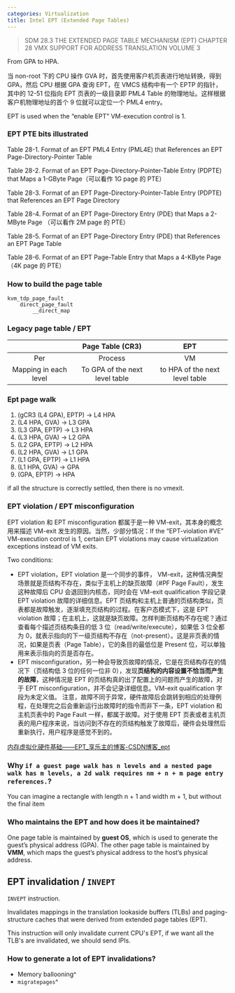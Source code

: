 ```yaml
---
categories: Virtualization
title: Intel EPT (Extended Page Tables)
---
```


>SDM 28.3 THE EXTENDED PAGE TABLE MECHANISM (EPT)
>CHAPTER 28 VMX SUPPORT FOR ADDRESS TRANSLATION
  VOLUME 3

From GPA to HPA.

当 non-root 下的 CPU 操作 GVA 时，首先使用客户机页表进行地址转换，得到 GPA，然后 CPU 根据 GPA 查询 EPT，在 VMCS 结构中有一个 EPTP 的指针，其中的 12-51 位指向 EPT 页表的一级目录即 PML4 Table 的物理地址。这样根据客户机物理地址的首个 9 位就可以定位一个 PML4 entry。

EPT is used when the “enable EPT” VM-execution control is 1.

### EPT PTE bits illustrated

Table 28-1. Format of an EPT PML4 Entry (PML4E) that References an EPT Page-Directory-Pointer Table

Table 28-2. Format of an EPT Page-Directory-Pointer-Table Entry (PDPTE) that Maps a 1-GByte Page（可以看作 1G page 的 PTE）

Table 28-3. Format of an EPT Page-Directory-Pointer-Table Entry (PDPTE) that References an EPT Page Directory

Table 28-4. Format of an EPT Page-Directory Entry (PDE) that Maps a 2-MByte Page （可以看作 2M page 的 PTE）

Table 28-5. Format of an EPT Page-Directory Entry (PDE) that References an EPT Page Table

Table 28-6. Format of an EPT Page-Table Entry that Maps a 4-KByte Page（4K page 的 PTE）

### How to build the page table

```
kvm_tdp_page_fault
    direct_page_fault
        __direct_map
```

### Legacy page table / EPT

|                       |        Page Table (CR3)        |              EPT               |
|:---------------------:|:------------------------------:|:------------------------------:|
|          Per          |            Process             |               VM               |
| Mapping in each level | To GPA of the next level table | to HPA of the next level table |

### Ept page walk

1. (gCR3 (L4 GPA), EPTP) -> L4 HPA
2. (L4 HPA, GVA) -> L3 GPA
3. (L3 GPA, EPTP) -> L3 HPA
4. (L3 HPA, GVA) -> L2 GPA
5. (L2 GPA, EPTP) -> L2 HPA
6. (L2 HPA, GVA) -> L1 GPA
7. (L1 GPA, EPTP) -> L1 HPA
8. (L1 HPA, GVA) -> GPA
9. (GPA, EPTP) -> HPA

if all the structure is correctly settled, then there is no vmexit.

### EPT violation / EPT misconfiguration

EPT violation 和 EPT misconfiguration 都属于是一种 VM-exit，其本身的概念用来描述 VM-exit 发生的原因。当然，少部分情况：If the “EPT-violation \#VE” VM-execution control is 1, certain EPT violations may cause virtualization exceptions instead of VM exits.

Two conditions:

- EPT violation，EPT violation 是一个同步的事件， VM-exit，这种情况典型场景就是页结构不存在，类似于主机上的缺页故障（#PF Page Fault），发生这种故障后 CPU 会退回到内核态，同时会在 VM-exit qualification 字段记录 EPT violation 故障的详细信息。EPT 页结构和主机上普通的页结构类似，页表都是故障触发，逐渐填充页结构的过程。在客户态模式下，这是 EPT violation 故障；在主机上，这就是缺页故障。怎样判断页结构不存在呢？通过查看每个描述页结构条目的低 3 位（read/write/execute），如果低 3 位全都为 0，就表示指向的下一级页结构不存在（not-present）。这是非页表的情况，如果是页表（Page Table），它的条目的最低位是 Present 位，可以单独用来表示指向的页是否存在。
- EPT misconfiguration，另一种会导致页故障的情况，它是在页结构存在的情况下（页结构低 3 位的任何一位非 0），发现**页结构的内容设置不恰当而产生的故障**，这种情况是 EPT 的页结构真的出了配置上的问题而产生的故障，对于 EPT misconfiguration，并不会记录详细信息。VM-exit qualification 字段为未定义值。
  注意，故障不同于异常，硬件故障后会跳转到相应的处理例程，在处理完之后会重新运行出故障时的指令而非下一条，EPT violation 和主机页表中的 Page Fault 一样，都属于故障。对于使用 EPT 页表或者主机页表的用户程序来说，当访问到不存在的页结构触发了故障后，硬件会处理然后重新执行，用户程序是感觉不到的。

[内存虚拟化硬件基础——EPT_享乐主的博客-CSDN博客_ept](https://blog.csdn.net/huang987246510/article/details/104650146)

### Why `if a guest page walk has n levels and a nested page walk has m levels, a 2d walk requires nm + n + m page entry references.`?

You can imagine a rectangle with length n + 1 and width m + 1, but without the final item

### Who maintains the EPT and how does it be maintained?

One page table is maintained by **guest OS**, which is used to generate the guest’s physical address (GPA). The other page table is maintained by **VMM**, which maps the guest’s physical address to the host’s physical address.

## EPT invalidation / `INVEPT`

`INVEPT` instruction.

Invalidates mappings in the translation lookaside buffers (TLBs) and paging-structure caches that were derived from extended page tables (EPT).

This instruction will only invalidate current CPU's EPT, if we want all the TLB's are invalidated, we should send IPIs.

### How to generate a lot of EPT invalidations?

- Memory ballooning^
- `migratepages`^
